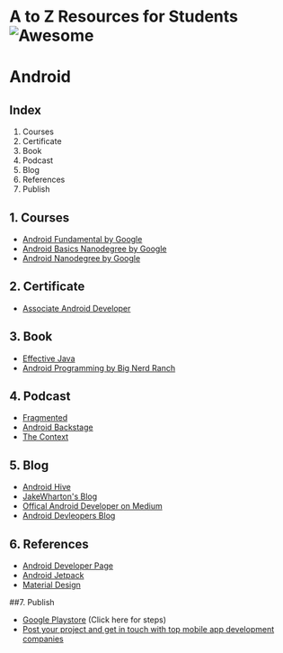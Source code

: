 # A to Z Resources for Students ![Awesome](https://cdn.rawgit.com/sindresorhus/awesome/d7305f38d29fed78fa85652e3a63e154dd8e8829/media/badge.svg)

# Android

## Index
1. Courses
2. Certificate
3. Book
4. Podcast
5. Blog
6. References
7. Publish

## 1. Courses

+ [Android Fundamental by Google](https://www.udacity.com/course/new-android-fundamentals--ud851) 
+ [Android Basics Nanodegree by Google](https://www.udacity.com/course/android-basics-nanodegree-by-google--nd803)
+ [Android Nanodegree by Google](https://www.udacity.com/course/android-developer-nanodegree-by-google--nd801)

## 2. Certificate

+ [Associate Android Developer](https://developers.google.com/training/certification/associate-android-developer/)


## 3. Book

+ [Effective Java](https://www.oreilly.com/library/view/effective-java-3rd/9780134686097/)
+ [Android Programming by Big Nerd Ranch](https://www.bignerdranch.com/books/android-programming/)

## 4. Podcast

+ [Fragmented](https://fragmentedpodcast.com/)
+ [Android Backstage](http://androidbackstage.blogspot.com/)
+ [The Context](https://github.com/artem-zinnatullin/TheContext-Podcast)


## 5. Blog

+ [Android Hive](https://www.androidhive.info/)
+ [JakeWharton's Blog](https://jakewharton.com/blog/)
+ [Offical Android Developer on Medium](https://medium.com/androiddevelopers)
+ [Android Devleopers Blog](https://android-developers.googleblog.com/)

## 6. References

+ [Android Developer Page](https://developer.android.com/)
+ [Android Jetpack](https://developer.android.com/jetpack/)
+ [Material Design](https://material.io/)

##7. Publish
+ [Google Playstore](https://play.google.com/apps/publish/)  (Click here for steps)
+ [Post your project and get in touch with top mobile app development companies](https://www.appfutura.com/app-projects)


